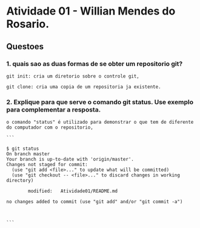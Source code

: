 # Atividade 01	- Willian Mendes do Rosario.

## Questoes

### 1.	quais sao as duas formas de se obter um repositorio git?

	git init: cria um diretorio sobre o controle git,

	git clone: cria uma copia de um repositoria ja existente.

### 2. Explique para que serve o comando git status. Use exemplo para complementar a resposta.
	
	o comando "status" é utilizado para demonstrar o que tem de diferente do computador com o repositorio,

	```

	$ git status
	On branch master
	Your branch is up-to-date with 'origin/master'.
	Changes not staged for commit:
	  (use "git add <file>..." to update what will be committed)
	  (use "git checkout -- <file>..." to discard changes in working directory)

	        modified:   Atividade01/README.md

	no changes added to commit (use "git add" and/or "git commit -a")


		
	```